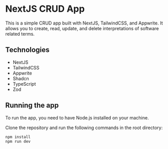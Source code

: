 # NextJS CRUD App

This is a simple CRUD app built with NextJS, TailwindCSS, and Appwrite. 
It allows you to create, read, update, and delete interpretations of software related terms.

## Technologies
- NextJS
- TailwindCSS
- Appwrite
- Shadcn
- TypeScript
- Zod

## Running the app

To run the app, you need to have Node.js installed on your machine. 

Clone the repository and run the following commands in the root directory:

```
npm install
npm run dev
```